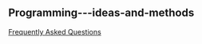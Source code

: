 ## Programming---ideas-and-methods

[Frequently Asked Questions](https://www.baidu.com/s?ie=utf-8&f=3&rsv_bp=1&rsv_idx=1&tn=80035161_1_dg&wd=github%E6%80%8E%E4%B9%88%E8%AE%BE%E7%BD%AE%E4%B8%AD%E6%96%87&fenlei=256&oq=.md%25E6%2598%25AF%25E4%25BB%2580%25E4%25B9%2588%25E6%2596%2587%25E4%25BB%25B6&rsv_pq=cbc75971000e6b65&rsv_t=b84cdi3D%2BtCuuxGAD9uoTEf%2FXGKROCInV%2FAhYJDcjQ94Im4wD6wO%2BTPuUUMUrZlhsxHxLA&rqlang=cn&rsv_enter=1&rsv_dl=ts_9&rsv_btype=t&inputT=7588&rsv_sug3=68&rsv_sug1=63&rsv_sug7=100&rsv_sug2=1&prefixsug=github%25E6%2580%258E%25E4%25B9%2588&rsp=9&rsv_sug4=7588)
